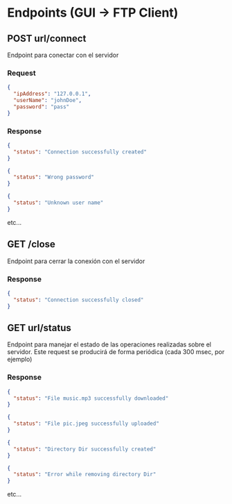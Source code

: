 # Endpoints (GUI -> FTP Client)

## POST url/connect

Endpoint para conectar con el servidor

### Request

```json
{
  "ipAddress": "127.0.0.1",
  "userName": "johnDoe",
  "password": "pass"
}
```

### Response

```json
{
  "status": "Connection successfully created"
}
```

```json
{
  "status": "Wrong password"
}
```

```json
{
  "status": "Unknown user name"
}
```

etc...

## GET /close

Endpoint para cerrar la conexión con el servidor

### Response

```json
{
  "status": "Connection successfully closed"
}
```

## GET url/status

Endpoint para manejar el estado de las operaciones realizadas sobre el servidor. Este request se producirá de forma periódica (cada 300 msec, por ejemplo)

### Response

```json
{
  "status": "File music.mp3 successfully downloaded"
}
```

```json
{
  "status": "File pic.jpeg successfully uploaded"
}
```

```json
{
  "status": "Directory Dir successfully created"
}
```

```json
{
  "status": "Error while removing directory Dir"
}
```

etc...